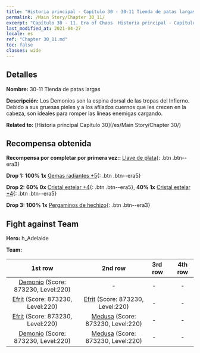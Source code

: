 ```yaml
---
title: "Historia principal - Capítulo 30 - 30-11 Tienda de patas largas"
permalink: /Main Story/Chapter 30_11/
excerpt: "Capítulo 30 - 11. Era of Chaos  Historia principal - Capítulo 30_11. 30-11 Tienda de patas largas"
last_modified_at: 2021-04-27
locale: es
ref: "Chapter 30_11.md"
toc: false
classes: wide
---
```


## Detalles

 **Nombre:** 30-11 Tienda de patas largas

 **Descripción:** Los Demonios son la espina dorsal de las tropas del Infierno. Debido a sus gruesas pieles y a los afilados cuernos que les crecen en la cabeza, son ideales para romper las líneas enemigas cargando.

 **Related to:** [Historia principal Capítulo 30](/es/Main Story/Chapter 30/)

## Recompensa obtenida

 **Recompensa por completar por primera vez::** [Llave de plata](/ItemsES/con_693/){: .btn .btn--era3}

 **Drop 1:** **100% 1x** [Gemas radiantes +5](/ItemsES/mat_100/){: .btn .btn--era5}

 **Drop 2:** **60% 0x** [Cristal estelar +4](/ItemsES/mat_94/){: .btn .btn--era5}, **40% 1x** [Cristal estelar +4](/ItemsES/mat_94/){: .btn .btn--era5}

 **Drop 3:** **100% 1x** [Pergaminos de hechizo](/ItemsES/con_694/){: .btn .btn--era3}


## Fight against Team
 **Hero:** h_Adelaide

 **Team:**


  | 1st row | 2nd row | 3rd row | 4th row |
  |:----:|:----:|:----|:----:|
  | [Demonio](/es/units/Demon/) (Score: 873230, Level:220)  | - | - | - |
  | [Efrit](/es/units/Efreeti/) (Score: 873230, Level:220)  | [Efrit](/es/units/Efreeti/) (Score: 873230, Level:220)  | - | - |
  | [Efrit](/es/units/Efreeti/) (Score: 873230, Level:220)  | [Medusa](/es/units/Medusa/) (Score: 873230, Level:220)  | - | - |
  | [Demonio](/es/units/Demon/) (Score: 873230, Level:220)  | [Medusa](/es/units/Medusa/) (Score: 873230, Level:220)  | - | - |



